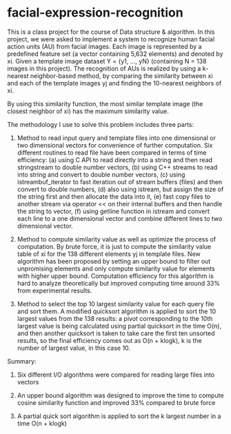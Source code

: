 # facial-expression-recognition
This is a class project for the course of Data structure & algorithm. In this project, we were asked to implement a system to recognize human facial action units (AU) from facial images. Each image is represented by a predefined feature set (a vector containing 5,632 elements) and denoted by xi. Given a template image dataset Y = {y1, …, yN} (containing N = 138 images in this project). The recognition of AUs is realized by using a k-nearest neighbor-based method, by comparing the similarity between xi and each of the template images yj and finding the 10-nearest neighbors of xi. 
 
By using this similarity function, the most similar template image (the closest neighbor of xi) has the maximum similarity value.

The methodology I use to solve this problem includes three parts: 
1. Method to read input query and template files into one dimensional or two dimensional vectors for convenience of further computation. Six different routines to read file have been compared in terms of time efficiency: (a) using C API to read directly into a string and then read stringstream to double number vectors, (b) using C++ streams to read into string and convert to double number vectors, (c) using istreambuf_iterator to fast iteration out of stream buffers (files) and then convert to double numbers, (d) also using istream, but assign the size of the string first and then allocate the data into it, (e) fast copy files to another stream via operator << on their internal buffers and then handle the string to vector, (f) using getline function in istream and convert each line to a one dimensional vector and combine different lines to two dimensional vector.

2. Method to compute similarity value as well as optimize the process of computation. By brute force, it is just to compute the similarity value table of xi for the 138 different elements yj in template files.  New algorithm has been proposed by setting an upper bound to filter out unpromising elements and only compute similarity value for elements with higher upper bound. Computation efficiency for this algorithm is hard to analyze theoretically but improved computing time around 33% from experimental results.

3. Method to select the top 10 largest similarity value for each query file and sort them. A modified quicksort algorithm is applied to sort the 10 largest values from the 138 results: a pivot corresponding to the 10th largest value is being calculated using partial quicksort in the time O(n), and then another quicksort is taken to take care the first ten unsorted results, so the final efficiency comes out as O(n + klogk), k is the number of largest value, in this case 10.

Summary:
1.	Six different I/O algorithms were compared for reading large files into vectors

2.	An upper bound algorithm was designed to improve the time to compute cosine similarity function and improved 33% compared to brute force

3.	A partial quick sort algorithm is applied to sort the k largest number in a time O(n + klogk)

